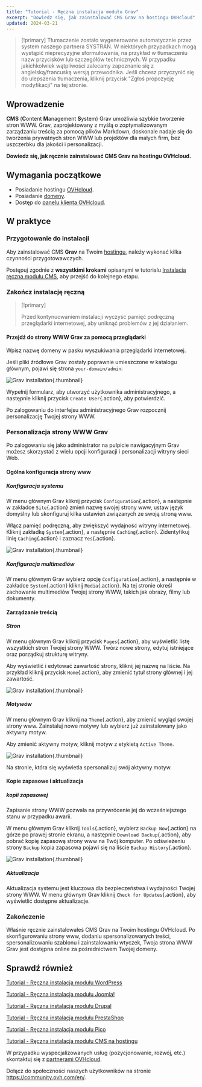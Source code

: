 ```yaml
---
title: "Tutorial - Ręczna instalacja modułu Grav"
excerpt: "Dowiedz się, jak zainstalować CMS Grav na hostingu OVHcloud"
updated: 2024-03-21
---
```


> [!primary]
> Tłumaczenie zostało wygenerowane automatycznie przez system naszego partnera SYSTRAN. W niektórych przypadkach mogą wystąpić nieprecyzyjne sformułowania, na przykład w tłumaczeniu nazw przycisków lub szczegółów technicznych. W przypadku jakichkolwiek wątpliwości zalecamy zapoznanie się z angielską/francuską wersją przewodnika. Jeśli chcesz przyczynić się do ulepszenia tłumaczenia, kliknij przycisk "Zgłoś propozycję modyfikacji" na tej stronie.
>
  
## Wprowadzenie

**CMS** (**C**ontent **M**anagement **S**ystem) Grav umożliwia szybkie tworzenie stron WWW. Grav, zaprojektowany z myślą o zoptymalizowanym zarządzaniu treścią za pomocą plików Markdown, doskonale nadaje się do tworzenia prywatnych stron WWW lub projektów dla małych firm, bez uszczerbku dla jakości i personalizacji.

**Dowiedz się, jak ręcznie zainstalować CMS Grav na hostingu OVHcloud.**

## Wymagania początkowe

- Posiadanie hostingu [OVHcloud](https://www.ovhcloud.com/pl/web-hosting/).
- Posiadanie [domeny](https://www.ovhcloud.com/pl/domains/).
- Dostęp do [panelu klienta OVHcloud](https://www.ovh.com/auth/?action=gotomanager&from=https://www.ovh.pl/&ovhSubsidiary=pl).

## W praktyce

### Przygotowanie do instalacji

Aby zainstalować CMS **Grav** na Twoim [hostingu](https://www.ovhcloud.com/pl/web-hosting/), należy wykonać kilka czynności przygotowawczych.

Postępuj zgodnie z **wszystkimi krokami** opisanymi w tutorialu [Instalacja ręczna modułu CMS](/pages/web_cloud/web_hosting/cms_manual_installation), aby przejść do kolejnego etapu.

### Zakończ instalację ręczną

> [!primary]
>
> Przed kontynuowaniem instalacji wyczyść pamięć podręczną przeglądarki internetowej, aby uniknąć problemów z jej działaniem.
>

#### Przejdź do strony WWW Grav za pomocą przeglądarki

Wpisz nazwę domeny w pasku wyszukiwania przeglądarki internetowej.

Jeśli pliki źródłowe Grav zostały poprawnie umieszczone w katalogu głównym, pojawi się strona `your-domain/admin`:

![Grav installation](images/first_page_config.png){.thumbnail}

Wypełnij formularz, aby utworzyć użytkownika administracyjnego, a następnie kliknij przycisk `Create User`{.action}, aby potwierdzić.

Po zalogowaniu do interfejsu administracyjnego Grav rozpocznij personalizację Twojej strony WWW.

### Personalizacja strony WWW Grav

Po zalogowaniu się jako administrator na pulpicie nawigacyjnym Grav możesz skorzystać z wielu opcji konfiguracji i personalizacji witryny sieci Web.

#### Ogólna konfiguracja strony www

##### Konfiguracja systemu

W menu głównym Grav kliknij przycisk `Configuration`{.action}, a następnie w zakładce `Site`{.action} zmień nazwę swojej strony www, ustaw język domyślny lub skonfiguruj kilka ustawień związanych ze swoją stroną www.

Włącz pamięć podręczną, aby zwiększyć wydajność witryny internetowej. Kliknij zakładkę `System`{.action}, a następnie `Caching`{.action}. Zidentyfikuj linię `Caching`{.action} i zaznacz `Yes`{.action}.

![Grav installation](images/activate_cache.png){.thumbnail}

##### Konfiguracja multimediów

W menu głównym Grav wybierz opcję `Configuration`{.action}, a następnie w zakładce `System`{.action} kliknij `Media`{.action}. Na tej stronie określ zachowanie multimediów Twojej strony WWW, takich jak obrazy, filmy lub dokumenty.

#### Zarządzanie treścią

##### Stron

W menu głównym Grav kliknij przycisk `Pages`{.action}, aby wyświetlić listę wszystkich stron Twojej strony WWW. Twórz nowe strony, edytuj istniejące oraz porządkuj strukturę witryny.

Aby wyświetlić i edytować zawartość strony, kliknij jej nazwę na liście. Na przykład kliknij przycisk `Home`{.action}, aby zmienić tytuł strony głównej i jej zawartość.

![Grav installation](images/list_pages.png){.thumbnail}

##### Motywów

W menu głównym Grav kliknij na `Theme`{.action}, aby zmienić wygląd swojej strony www. Zainstaluj nowe motywy lub wybierz już zainstalowany jako aktywny motyw.

Aby zmienić aktywny motyw, kliknij motyw z etykietą `Active Theme`.

![Grav installation](images/theme_active.png){.thumbnail}

Na stronie, która się wyświetla spersonalizuj swój aktywny motyw.

#### Kopie zapasowe i aktualizacja

##### kopii zapasowej

Zapisanie strony WWW pozwala na przywrócenie jej do wcześniejszego stanu w przypadku awarii.

W menu głównym Grav kliknij `Tools`{.action}, wybierz `Backup Now`{.action} na górze po prawej stronie ekranu, a następnie `Download Backup`{.action}, aby pobrać kopię zapasową strony www na Twój komputer. Po odświeżeniu strony `Backup` kopia zapasowa pojawi się na liście `Backup History`{.action}.

![Grav installation](images/backup_history.png){.thumbnail}

##### Aktualizacja

Aktualizacja systemu jest kluczowa dla bezpieczeństwa i wydajności Twojej strony WWW. W menu głównym Grav kliknij `Check for Updates`{.action}, aby wyświetlić dostępne aktualizacje.

### Zakończenie

Właśnie ręcznie zainstalowałeś CMS Grav na Twoim hostingu OVHcloud. Po skonfigurowaniu strony www, dodaniu spersonalizowanych treści, spersonalizowaniu szablonu i zainstalowaniu wtyczek, Twoja strona WWW Grav jest dostępna online za pośrednictwem Twojej domeny.

## Sprawdź również <a name="go-further"></a>

[Tutorial - Ręczna instalacja modułu WordPress](/pages/web_cloud/web_hosting/cms_manual_installation_wordpress)

[Tutorial - Ręczna instalacja modułu Joomla!](/pages/web_cloud/web_hosting/cms_manual_installation_joomla)

[Tutorial - Ręczna instalacja modułu Drupal](/pages/web_cloud/web_hosting/cms_manual_installation_drupal)

[Tutorial - Ręczna instalacja modułu PrestaShop](/pages/web_cloud/web_hosting/cms_manual_installation_prestashop)

[Tutorial - Ręczna instalacja modułu Pico](/pages/web_cloud/web_hosting/cms_manual_installation_pico)

[Tutorial - Ręczna instalacja modułu CMS na hostingu](/pages/web_cloud/web_hosting/cms_manual_installation)
 
W przypadku wyspecjalizowanych usług (pozycjonowanie, rozwój, etc.) skontaktuj się z [partnerami OVHcloud](https://partner.ovhcloud.com/pl/directory/).
 
Dołącz do społeczności naszych użytkowników na stronie <https://community.ovh.com/en/>.